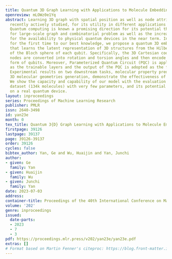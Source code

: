 ```yaml
---
title: Quantum 3D Graph Learning with Applications to Molecule Embedding
openreview: mLOWz0e1Yq
abstract: Learning 3D graph with spatial position as well as node attributes has been
  recently actively studied, for its utility in different applications e.g. 3D molecules.
  Quantum computing is known a promising direction for its potential theoretical supremacy
  for large-scale graph and combinatorial problem as well as the increasing evidence
  for the availability to physical quantum devices in the near term. In this paper,
  for the first time to our best knowledge, we propose a quantum 3D embedding ansatz
  that learns the latent representation of 3D structures from the Hilbert space composed
  of the Bloch sphere of each qubit. Specifically, the 3D Cartesian coordinates of
  nodes are converted into rotation and torsion angles and then encode them into the
  form of qubits. Moreover, Parameterized Quantum Circuit (PQC) is applied to serve
  as the trainable layers and the output of the PQC is adopted as the final node embedding.
  Experimental results on two downstream tasks, molecular property prediction and
  3D molecular geometries generation, demonstrate the effectiveness of our model.
  We show the capacity and capability of our model with the evaluation on the QM9
  dataset (134k molecules) with very few parameters, and its potential to be executed
  on a real quantum device.
layout: inproceedings
series: Proceedings of Machine Learning Research
publisher: PMLR
issn: 2640-3498
id: yan23e
month: 0
tex_title: Quantum 3{D} Graph Learning with Applications to Molecule Embedding
firstpage: 39126
lastpage: 39137
page: 39126-39137
order: 39126
cycles: false
bibtex_author: Yan, Ge and Wu, Huaijin and Yan, Junchi
author:
- given: Ge
  family: Yan
- given: Huaijin
  family: Wu
- given: Junchi
  family: Yan
date: 2023-07-03
address: 
container-title: Proceedings of the 40th International Conference on Machine Learning
volume: '202'
genre: inproceedings
issued:
  date-parts:
  - 2023
  - 7
  - 3
pdf: https://proceedings.mlr.press/v202/yan23e/yan23e.pdf
extras: []
# Format based on Martin Fenner's citeproc: https://blog.front-matter.io/posts/citeproc-yaml-for-bibliographies/
---
```

